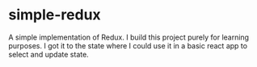 # simple-redux

A simple implementation of Redux. I build this project purely for learning purposes.
I got it to the state where I could use it in a basic react app to select and update state.

